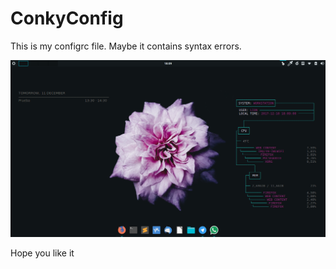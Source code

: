 # ConkyConfig
This is my configrc file. Maybe it contains syntax errors.

![alt text](MintDesktop.png)

Hope you like it


